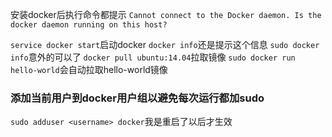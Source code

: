 安装docker后执行命令都提示
`Cannot connect to the Docker daemon. Is the docker daemon running on this host?
`

`service docker start`启动docker
`docker info`还是提示这个信息
`sudo docker info`意外的可以了
`docker pull ubuntu:14.04`拉取镜像
`sudo docker run hello-world`会自动拉取hello-world镜像

### 添加当前用户到docker用户组以避免每次运行都加sudo
`sudo adduser <username> docker`我是重启了以后才生效
